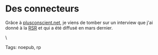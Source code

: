 # Des connecteurs

Grâce à [plusconscient.net](http://plusconscient.net/societe/francais/66-internet-le-nouveau-pouvoir-de-lindividu), je viens de tomber sur un interview que j'ai donné à la [RSR](http://histoirevivante.rsr.ch) et qui a été diffusé en mars dernier.

\

Tags: noepub, rp